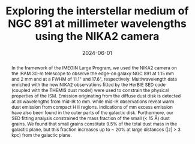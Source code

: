 ---
title: "Exploring the interstellar medium of NGC 891 at millimeter wavelengths using the NIKA2 camera"
collection: "publications"
category: "co_procs"
permalink: /publications/2024EPJWC29300026K
link: https://ui.adsabs.harvard.edu/abs/2024EPJWC.29300026K/abstract
date: 2024-06-01
venue: "mm Universe 2023 - Observing the Universe at mm Wavelengths"
citation: "Hanser, C., Adam, R., Ade, P., et al. (2024), mm Universe 2023 - Observing the Universe at mm Wavelengths, 293, 00024."
abstract: "In the framework of the IMEGIN Large Program, we used the NIKA2 camera on the IRAM 30-m telescope to observe the edge-on galaxy NGC 891 at 1.15 mm and 2 mm and at a FWHM of 11.1\" and 17.6\", respectively. Multiwavelength data enriched with the new NIKA2 observations fitted by the HerBIE SED code (coupled with the THEMIS dust model) were used to constrain the physical properties of the ISM. Emission originating from the diffuse dust disk is detected at all wavelengths from mid-IR to mm. while mid-lR observations reveal warm dust emission from compact H II regions. Indications of mm excess emission have also been found in the outer parts of the galactic disk. Furthermore, our SED fitting analysis constrained the mass fraction of the small (&lt; 15 Å) dust grains. We found that small grains constitute 9.5% of the total dust mass in the galactic plane, but this fraction increases up to ~ 20% at large distances (|z| &gt; 3 kpc) from the galactic plane."
---
